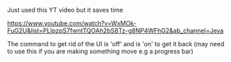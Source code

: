 Just used this YT video but it saves time

https://www.youtube.com/watch?v=WxMOk-FuG2U&list=PLIpzpS7fwntTQOAh2bS8Tz-g8NP4WFhG2&ab_channel=Jeva

The command to get rid of the UI is 'off' and is 'on' to get it back (may need to use this if you are making something move e.g a progress bar)
